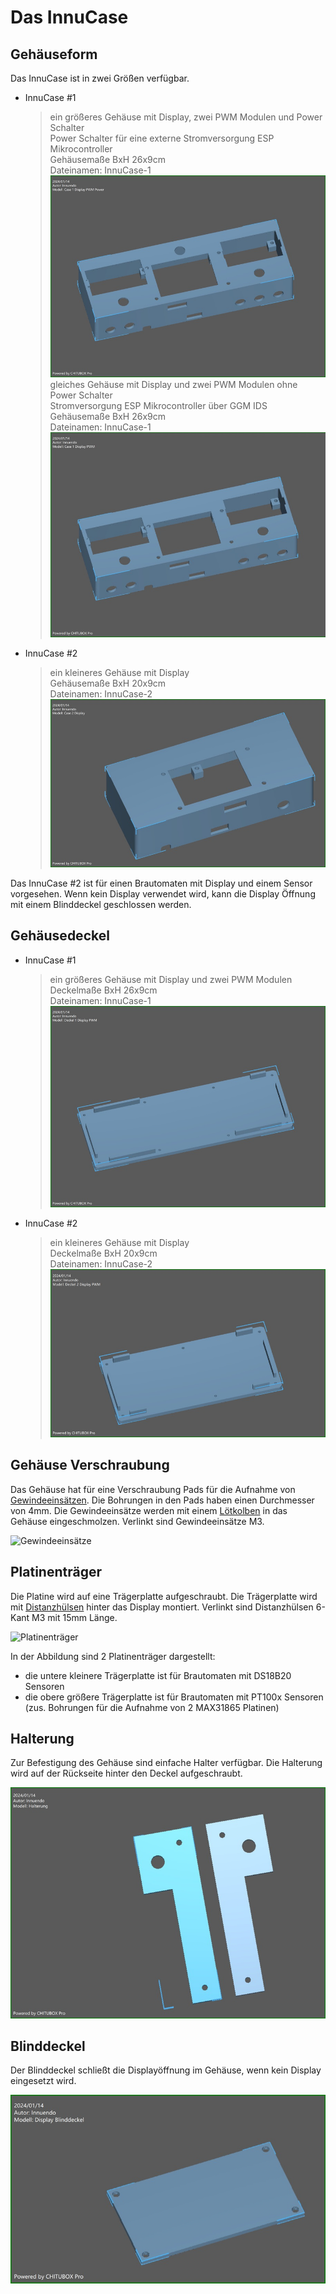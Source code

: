 # Das InnuCase

## Gehäuseform

Das InnuCase ist in zwei Größen verfügbar.

* InnuCase #1
    > ein größeres Gehäuse mit Display, zwei PWM Modulen und Power Schalter\
    > Power Schalter für eine externe Stromversorgung ESP Mikrocontroller\
    > Gehäusemaße BxH 26x9cm\
    > Dateinamen: InnuCase-1\
    ![InnuCase #1](/docs/img/Case-1_Display_2PWM_Power.jpg)\
    > gleiches Gehäuse mit Display und zwei PWM Modulen ohne Power Schalter\
    > Stromversorgung ESP Mikrocontroller über GGM IDS\
    > Gehäusemaße BxH 26x9cm\
    > Dateinamen: InnuCase-1\
    ![InnuCase #1](/docs/img/Case-1_Display_2PWM.jpg)

* InnuCase #2
    > ein kleineres Gehäuse mit Display\
    > Gehäusemaße BxH 20x9cm\
    > Dateinamen: InnuCase-2\
    ![InnuCase #1](/docs/img/Case-2_Display.jpg)

Das InnuCase #2 ist für einen Brautomaten mit Display und einem Sensor vorgesehen. Wenn kein Display verwendet wird, kann die Display Öffnung mit einem Blinddeckel geschlossen werden.

## Gehäusedeckel

* InnuCase #1
    > ein größeres Gehäuse mit Display und zwei PWM Modulen\
    > Deckelmaße BxH 26x9cm\
    > Dateinamen: InnuCase-1\
    ![InnuCase #1](/docs/img/Deckel-1_Display_2PWM.jpg)
* InnuCase #2
    > ein kleineres Gehäuse mit Display\
    > Deckelmaße BxH 20x9cm\
    > Dateinamen: InnuCase-2\
    ![InnuCase #1](/docs/img/Deckel-2_Display.jpg)

## Gehäuse Verschraubung

Das Gehäuse hat für eine Verschraubung Pads für die Aufnahme von [Gewindeeinsätzen](https://www.amazon.de/dp/B0BZVGQ91H/?coliid=I1EM9CS796PWGZ&colid=I7GQB171JGLX&psc=1&ref_=cm_sw_r_cp_ud_lstpd_64ER38VQR1H02DJ4WZ4A). Die Bohrungen in den Pads haben einen Durchmesser von 4mm. Die Gewindeeinsätze werden mit einem [Lötkolben](https://www.amazon.de/gp/product/B0CDBSGSXY/ref=ppx_yo_dt_b_search_asin_title?ie=UTF8&th=1) in das Gehäuse eingeschmolzen. Verlinkt sind Gewindeeinsätze M3.

![Gewindeeinsätze](/docs/img/Gewindeeinsätze.jpg)

## Platinenträger

Die Platine wird auf eine Trägerplatte aufgeschraubt. Die Trägerplatte wird mit [Distanzhülsen](https://www.reichelt.de/distanzhuelsen-metall-6-kant-m3-15mm-da-15mm-p7018.html?CCOUNTRY=445&LANGUAGE=de&trstct=pos_0&nbc=1&&r=1) hinter das Display montiert. Verlinkt sind Distanzhülsen 6-Kant M3 mit 15mm Länge.

![Platinenträger](/docs/img/Platinenträger.jpg)

In der Abbildung sind 2 Platinenträger dargestellt:

* die untere kleinere Trägerplatte ist für Brautomaten mit DS18B20 Sensoren
* die obere größere Trägerplatte ist für Brautomaten mit PT100x Sensoren (zus. Bohrungen für die Aufnahme von 2 MAX31865 Platinen)

## Halterung

Zur Befestigung des Gehäuse sind einfache Halter verfügbar. Die Halterung wird auf der Rückseite hinter den Deckel aufgeschraubt.

![Halterung](/docs/img/Halterung.jpg)

## Blinddeckel

Der Blinddeckel schließt die Displayöffnung im Gehäuse, wenn kein Display eingesetzt wird.

![Blinddeckel](/docs/img/Blinddeckel.jpg)
